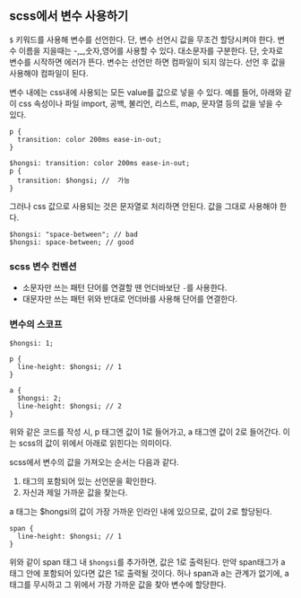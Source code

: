 ## scss에서 변수 사용하기

`$` 키워드를 사용해 변수를 선언한다. 단, 변수 선언시 값을 무조건 할당시켜야 한다.
변수 이름을 지을때는 -,\_,숫자,영어를 사용할 수 있다. 대소문자를 구분한다. 단, 숫자로 변수를 시작하면 에러가 뜬다.
변수는 선언만 하면 컴파일이 되지 않는다. 선언 후 값을 사용해야 컴파일이 된다.

변수 내에는 css내에 사용되는 모든 value를 값으로 넣을 수 있다. 예를 들어, 아래와 같이 css 속성이나 파일 import, 공백, 불리언, 리스트, map, 문자열 등의 값을 넣을 수 있다.

```
p {
  transition: color 200ms ease-in-out;
}

$hongsi: transition: color 200ms ease-in-out;
p {
  transition: $hongsi; //  가능
}
```

그러나 css 값으로 사용되는 것은 문자열로 처리하면 안된다. 값을 그대로 사용해야 한다.

```
$hongsi: "space-between"; // bad
$hongsi: space-between; // good
```

### scss 변수 컨벤션

- 소문자만 쓰는 패턴
  단어를 연결할 땐 언더바보단 `-`를 사용한다.
- 대문자만 쓰는 패턴
  위와 반대로 언더바를 사용해 단어를 연결한다.

### 변수의 스코프

```
$hongsi: 1;

p {
  line-height: $hongsi; // 1
}

a {
  $hongsi: 2;
  line-height: $hongsi; // 2
}
```
위와 같은 코드를 작성 시, p 태그엔 값이 1로 들어가고, a 태그엔 값이 2로 들어간다. 이는 scss의 값이 위에서 아래로 읽힌다는 의미이다. 

scss에서 변수의 값을 가져오는 순서는 다음과 같다.
1. 태그의 포함되어 있는 선언문을 확인한다.
2. 자신과 제일 가까운 값을 찾는다.

a 태그는 $hongsi의 값이 가장 가까운 인라인 내에 있으므로, 값이 2로 할당된다. 

```
span {
  line-height: $hongsi; // 1
}
```
위와 같이 span 태그 내 `$hongsi`를 추가하면, 값은 1로 출력된다. 만약 span태그가 a태그 안에 포함되어 있다면 값은 1로 출력될 것이다. 허나 span과 a는 관계가 없기에, a태그를 무시하고 그 위에서 가장 가까운 값을 찾아 변수에 할당한다.